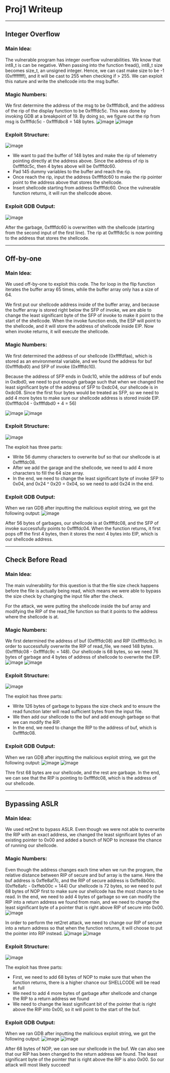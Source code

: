 # Proj1 Writeup 
---
## Integer Overflow
### Main Idea:
The vulnerable program has integer overflow vulnerabilities. We know that int8_t is can be negative. When passing into the function fread(), int8_t size becomes size_t, an unsigned integer. Hence, we can cast make size to be -1 (0xffffffff), and it will be cast to 255 when checking if > 255. We can exploit this nature and write the shellcode into the msg buffer. 
 
### Magic Numbers:
We first determine the address of the msg to be 0xffffdbc8, and the address of the rip of the display function to be 0xffffdc5c. This was done by invoking GDB at a breakpoint of 19. By doing so, we figure out the rip from msg is 0xffffdc5c - 0xffffdbc8 = 148 bytes. 
![image](https://user-images.githubusercontent.com/90171690/210927658-dd8818bf-9abc-4c27-980a-0f8c4a78a61b.png)
![image](https://user-images.githubusercontent.com/90171690/210927675-2cb25eb3-aeab-41f8-b3e1-abb645d9428e.png)


### Exploit Structure:
![image](https://user-images.githubusercontent.com/90171690/210927696-4194c878-91f7-49b2-9bc0-f775852c40b1.png)

- We want to pad the buffer of 148 bytes and make the rip of telemetry pointing directly at the address above. Since the address of rip is 0xffffdc5c, then 4 bytes above will be 0xffffdc60. 
- Pad 145 dummy variables to the buffer and reach the rip. 
- Once reach the rip, input the address 0xffffdc60 to make the rip pointer point to the address above that stores the shellcode. 
- Insert shellcode starting from address 0xffffdc60. Once the vulnerable function returns, it will run the shellcode above.

 
### Exploit GDB Output: 
![image](https://user-images.githubusercontent.com/90171690/210927727-b3c570ba-6e20-4779-b514-84480343b09f.png)

After the garbage, 0xffffdc60 is overwritten with the shellcode (starting from the second input of the first line). The rip at 0xffffdc5c is now pointing to the address that stores the shellcode. 

---
## Off-by-one
### Main Idea:
We used off-by-one to exploit this code. The for loop in the flip function iterates the buffer array 65 times, while the buffer array only has a size of 64. 
 
We first put our shellcode address inside of the buffer array, and because the buffer array is stored right below the SFP of invoke, we are able to change the least significant byte of the SFP of invoke to make it point to the start of the shellcode. When the invoke function ends, the ESP will point to the shellcode, and it will store the address of shellcode inside EIP. Now when invoke returns, it will execute the shellcode. 
 
### Magic Numbers:
We first determined the address of our shellcode (0xffffdfaa), which is stored as an environmental variable, and we found the address for buf (0xffffdbd0) and SFP of invoke (0xffffdc10). 

Because the address of SFP ends in 0xdc10, while the address of buf ends in 0xdbd0, we need to put enough garbage such that when we changed the least significant byte of the address of SFP to 0xdc04, our shellcode is in 0xdc08. Since the first four bytes would be treated as SFP, so we need to add 4 more bytes to make sure our shellcode address is stored inside EIP. (0xffffdc04 - 0xffffdbd0 + 4 = 56)

![image](https://user-images.githubusercontent.com/90171690/210914808-14b9b602-3e78-4b50-bb98-371e833fb546.png)
![image](https://user-images.githubusercontent.com/90171690/210914821-6b396a77-58d1-457d-bb22-ba7d8e0b6a74.png)

### Exploit Structure:
![image](https://user-images.githubusercontent.com/90171690/210914876-c4ef4dd1-454d-41e5-bf49-52326b0956d6.png)

 
The exploit has three parts: 
- Write 56 dummy characters to overwrite buf so that our shellcode is at 0xffffdc08.
- After we add the garage and the shellcode, we need to add 4 more characters to fill the 64 size array. 
- In the end, we need to change the least significant byte of invoke SFP to 0x04, and 0x24 ^ 0x20 = 0x04, so we need to add 0x24 in the end. 
 
### Exploit GDB Output:
When we ran GDB after inputting the malicious exploit string, we got the following output: 
![image](https://user-images.githubusercontent.com/90171690/210914899-3d816e5b-d4cb-414f-b70b-cb2698e6a615.png)


After 56 bytes of garbages, our shellcode is at 0xffffdc08, and the SFP of invoke successfully points to 0xffffdc04. When the function returns, it first pops off the first 4 bytes, then it stores the next 4 bytes into EIP, which is our shellcode address. 


---

## Check Before Read 
### Main Idea:
The main vulnerability for this question is that the file size check happens before the file is actually being read, which means we were able to bypass the size check by changing the input file after the check. 
 
For the attack, we were putting the shellcode inside the buf array and modifying the RIP of the read_file function so that it points to the address where the shellcode is at. 

### Magic Numbers:
We first determined the address of buf (0xffffdc08) and RIP (0xffffdc9c). In order to successfully overwrite the RIP of read_file, we need 148 bytes. (0xffffdc08 - 0xffffdc9c = 148). Our shellcode is 68 bytes, so we need 76 bytes of garbage and 4 bytes of address of shellcode to overwrite the EIP. 
 ![image](https://user-images.githubusercontent.com/90171690/210914070-e5481c38-dc8f-42b9-bfdc-265ec3b08efb.png)
 ![image](https://user-images.githubusercontent.com/90171690/210914179-34dd8262-32c5-48ad-86a0-7ffa7a000706.png)


### Exploit Structure:
![image](https://user-images.githubusercontent.com/90171690/210914202-2e97557b-3226-46a9-8602-2eae3edd171e.png)
 
The exploit has three parts: 
- Write 126 bytes of garbage to bypass the size check and to ensure the read function later will read sufficient bytes from the input file. 
- We then add our shellcode to the buf and add enough garbage so that we can modify the RIP.
- In the end, we need to change the RIP to the address of buf, which is 0xffffdc08. 
 
### Exploit GDB Output:
When we ran GDB after inputting the malicious exploit string, we got the following  output: 
![image](https://user-images.githubusercontent.com/90171690/210914230-ac067a9c-9185-4630-b406-e7531a2b0461.png)
![image](https://user-images.githubusercontent.com/90171690/210914247-9dbc9491-a391-470b-a975-f95e99786a9a.png)

Thre first 68 bytes are our shellcode, and the rest are garbage. In the end, we can see that the RIP is pointing to 0xffffdc08, which is the address of our shellcode. 

--- 

## Bypassing ASLR 
### Main Idea:
We used ret2ret to bypass ASLR. Even though we were not able to overwrite the RIP with an exact address, we changed the least significant bytes of an existing pointer to 0x00 and added a bunch of NOP to increase the chance of running our shellcode. 
 
### Magic Numbers:
Even though the address changes each time when we run the program, the relative distance between RIP of secure and buf array is the same. Here the buf address is 0xffe8af7c, and the RIP of secure address is 0xffe8b00c.(0xffe8afc - 0xffeb00c = 144) Our shellcode is 72 bytes, so we need to put 68 bytes of NOP first to make sure our shellcode has the most chance to be read. In the end, we need to add 4 bytes of garbage so we can modify the RIP into a return address we found from main, and we need to change the least significant byte of a pointer that is right above RIP of secure into 0x00. 
![image](https://user-images.githubusercontent.com/90171690/210915050-e3e73b0e-2703-4696-af13-3ffa328926c8.png)

In order to perform the ret2ret attack, we need to change our RIP of secure into a return address so that when the function returns, it will choose to put the pointer into RIP instead. 
![image](https://user-images.githubusercontent.com/90171690/210915084-e3e1ca0f-768b-433f-a7a0-27fda8b45e5b.png)
![image](https://user-images.githubusercontent.com/90171690/210915090-bff2052f-cf82-474d-b9c4-2189054d274a.png)

### Exploit Structure:
![image](https://user-images.githubusercontent.com/90171690/210915106-251183b6-f8f4-4b65-893a-9c78be9ee970.png)

 
The exploit has three parts: 
- First, we need to add 68 bytes of NOP to make sure that when the function returns, there is a higher chance our SHELLCODE will be read at full 
- We need to add 4 more bytes of garbage after shellcode and change the RIP to a return address we found
- We need to change the least significant bit of the pointer that is right above the RIP into 0x00, so it will point to the start of the buf. 
 
### Exploit GDB Output:
When we ran GDB after inputting the malicious exploit string, we got the following output: 
![image](https://user-images.githubusercontent.com/90171690/210915127-adc83656-4c56-4bcc-9b2c-9f98ba5f78e6.png)
![image](https://user-images.githubusercontent.com/90171690/210915134-c1f08ed9-3f06-4938-873f-50c99e47e21d.png)

After 68 bytes of NOP, we can see our shellcode in the buf. We can also see that our RIP has been changed to the return address we found. The least significant byte of the pointer that is right above the RIP is also 0x00. So our attack will most likely succeed! 

